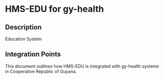 # HMS-EDU for gy-health

## Description

Education System

## Integration Points

This document outlines how HMS-EDU is integrated with gy-health systems in Cooperative Republic of Guyana.
